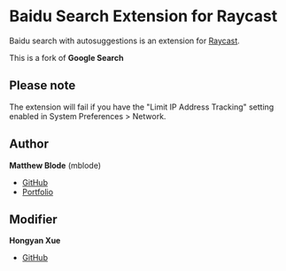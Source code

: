 # Baidu Search Extension for Raycast

Baidu search with autosuggestions is an extension for [Raycast](https://www.raycast.com/).

This is a fork of **Google Search**

## Please note

The extension will fail if you have the "Limit IP Address Tracking" setting enabled in System Preferences > Network.

## Author

**Matthew Blode** (mblode)

- [GitHub](https://www.github.com/mblode)
- [Portfolio](https://matthewblode.com)

## Modifier

**Hongyan Xue**

- [GitHub](https://www.github.com/xuehongyanL)